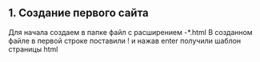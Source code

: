 ## 1. Создание первого сайта 
 Для начала создаем в папке файл с расширением -*.html
 В созданном файле в первой строке поставили ! и нажав enter получили шаблон страницы html 